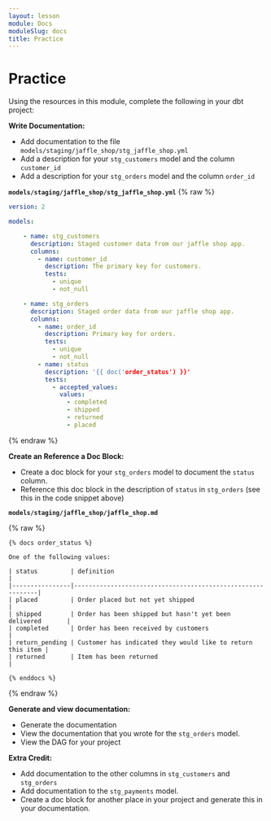 ```yaml
---
layout: lesson
module: Docs
moduleSlug: docs
title: Practice
---
```


# Practice 
Using the resources in this module, complete the following in your dbt project:

**Write Documentation:**
- Add documentation to the file `models/staging/jaffle_shop/stg_jaffle_shop.yml`
- Add a description for your `stg_customers` model and the column `customer_id`
- Add a description for your `stg_orders` model and the column `order_id`

**`models/staging/jaffle_shop/stg_jaffle_shop.yml`**
{% raw %}
```yml
version: 2

models:

    - name: stg_customers
      description: Staged customer data from our jaffle shop app.
      columns: 
        - name: customer_id
          description: The primary key for customers.
          tests:
            - unique
            - not_null

    - name: stg_orders
      description: Staged order data from our jaffle shop app.
      columns: 
        - name: order_id
          description: Primary key for orders.
          tests:
            - unique
            - not_null
        - name: status
          description: '{{ doc('order_status') }}'
          tests:
            - accepted_values:
              values:
                - completed
                - shipped
                - returned
                - placed
```
{% endraw %}

**Create an Reference a Doc Block:**
- Create a doc block for your `stg_orders` model to document the `status` column.
- Reference this doc block in the description of `status` in `stg_orders`  (see this in the code snippet above)

**`models/staging/jaffle_shop/jaffle_shop.md`**

{% raw %}
```
{% docs order_status %}

One of the following values: 

| status         | definition                                                 |
|----------------|------------------------------------------------------------|
| placed         | Order placed but not yet shipped                           |
| shipped        | Order has been shipped but hasn't yet been delivered       |
| completed      | Order has been received by customers                       |
| return_pending | Customer has indicated they would like to return this item |
| returned       | Item has been returned                                     |

{% enddocs %}
```
{% endraw %}

**Generate and view documentation:**
- Generate the documentation
- View the documentation that you wrote for the `stg_orders` model.
- View the DAG for your project

**Extra Credit:**
- Add documentation to the other columns in `stg_customers` and `stg_orders`
- Add documentation to the `stg_payments` model.
- Create a doc block for another place in your project and generate this in your documentation.
